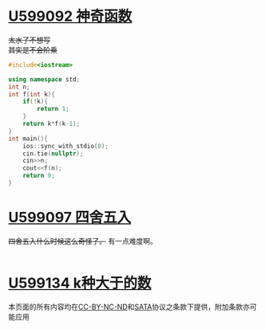 # [U599092 神奇函数](https://www.luogu.com.cn/problem/U599092)
~~太水了不想写~~  
~~其实是不会阶乘~~
```cpp
#include<iostream>

using namespace std;
int n;
int f(int k){
	if(!k){
		return 1;
	}
	return k*f(k-1);
}
int main(){
	ios::sync_with_stdio(0);
	cin.tie(nullptr);
	cin>>n;
	cout<<f(n);
	return 0;
}
```
# [U599097 四舍五入](https://www.luogu.com.cn/problem/U599097)
~~四舍五入什么时候这么奇怪了。~~
有一点难度啊。
```cpp
```
# [U599134 k种大于的数](https://www.luogu.com.cn/problem/U599134)
本页面的所有内容均在[CC-BY-NC-ND](https://creativecommons.org/licenses/by-nc-nd/4.0/)和[SATA](https://github.com/zTrix/sata-license)协议之条款下提供，附加条款亦可能应用